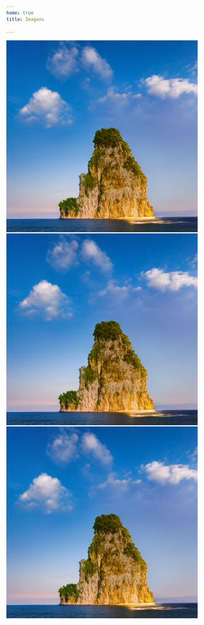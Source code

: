 ```yaml
---
home: true
title: Imagens

---
```


![An image](../teste.png)
![An image](../teste.png)
![An image](../teste.png)
